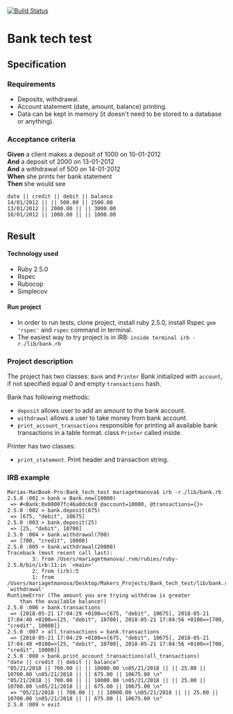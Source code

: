 [![Build Status](https://travis-ci.org/MaryDomashneva/Bank_tech_test.svg?branch=master)](https://travis-ci.org/MaryDomashneva/Bank_tech_test)

Bank tech test
=================

## Specification

### Requirements

* Deposits, withdrawal.
* Account statement (date, amount, balance) printing.
* Data can be kept in memory (it doesn't need to be stored to a database or anything).

### Acceptance criteria

**Given** a client makes a deposit of 1000 on 10-01-2012  
**And** a deposit of 2000 on 13-01-2012  
**And** a withdrawal of 500 on 14-01-2012  
**When** she prints her bank statement  
**Then** she would see

```
date || credit || debit || balance
14/01/2012 || || 500.00 || 2500.00
13/01/2012 || 2000.00 || || 3000.00
10/01/2012 || 1000.00 || || 1000.00
```

## Result

#### Technology used

* Ruby 2.5.0
* Rspec
* Rubocop
* Simplecov

#### Run project

* In order to run tests, clone project, install ruby 2.5.0, install Rspec ```gem 'rspec'``` and ```rspec``` command in terminal.
* The easiest way to try project is in IRB: ```inside terminal irb -r./lib/bank.rb```

### Project description

The project has two classes: ```Bank``` and ```Printer```
Bank initialized with ```account```, if not specified equal 0 and empty ```transactions``` hash.

Bank has following methods:
* ```deposit``` allows user to add an amount to the bank account.
* ```withdrawal``` allows a user to take money from bank account.
* ```print_account_transactions``` responsible for printing all available bank transactions in a table format. class ```Printer``` called inside.

Printer has two classes:
* ```print_statement```. Print header and transaction string.

### IRB example

```
Marias-MacBook-Pro:Bank_tech_test mariagetmanova$ irb -r./lib/bank.rb
2.5.0 :001 > bank = Bank.new(10000)
 => #<Bank:0x00007fc46a8dc6c0 @account=10000, @transactions={}>
2.5.0 :002 > bank.deposit(675)
 => [675, "debit", 10675]
2.5.0 :003 > bank.deposit(25)
 => [25, "debit", 10700]
2.5.0 :004 > bank.withdrawal(700)
 => [700, "credit", 10000]
2.5.0 :005 > bank.withdrawal(20000)
Traceback (most recent call last):
        3: from /Users/mariagetmanova/.rvm/rubies/ruby-2.5.0/bin/irb:11:in `<main>'
        2: from (irb):5
        1: from /Users/mariagetmanova/Desktop/Makers_Projects/Bank_tech_test/lib/bank.rb:27:in `withdrawal'
RuntimeError (The amount you are trying withdraw is greater
    than the available balance!)
2.5.0 :006 > bank.transactions
 => {2018-05-21 17:04:29 +0100=>[675, "debit", 10675], 2018-05-21 17:04:40 +0100=>[25, "debit", 10700], 2018-05-21 17:04:56 +0100=>[700, "credit", 10000]}
2.5.0 :007 > all_transactions = bank.transactions
 => {2018-05-21 17:04:29 +0100=>[675, "debit", 10675], 2018-05-21 17:04:40 +0100=>[25, "debit", 10700], 2018-05-21 17:04:56 +0100=>[700, "credit", 10000]}
2.5.0 :008 > bank.print_account_transactions(all_transactions)
"date || credit || debit || balance"
"05/21/2018 || 700.00 || || 10000.00 \n05/21/2018 || || 25.00 || 10700.00 \n05/21/2018 || || 675.00 || 10675.00 \n"
"05/21/2018 || 700.00 || || 10000.00 \n05/21/2018 || || 25.00 || 10700.00 \n05/21/2018 || || 675.00 || 10675.00 \n"
 => "05/21/2018 || 700.00 || || 10000.00 \n05/21/2018 || || 25.00 || 10700.00 \n05/21/2018 || || 675.00 || 10675.00 \n"
2.5.0 :009 > exit
```
